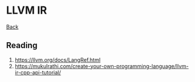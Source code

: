 # LLVM IR

[Back](../../../index.md)

## Reading

1. https://llvm.org/docs/LangRef.html
2. https://mukulrathi.com/create-your-own-programming-language/llvm-ir-cpp-api-tutorial/

